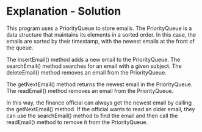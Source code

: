 # Explanation - Solution

This program uses a PriorityQueue to store emails. The PriorityQueue is a data structure that maintains its elements in a sorted order. In this case, the emails are sorted by their timestamp, with the newest emails at the front of the queue.

The insertEmail() method adds a new email to the PriorityQueue. The searchEmail() method searches for an email with a given subject. The deleteEmail() method removes an email from the PriorityQueue.

The getNextEmail() method returns the newest email in the PriorityQueue. The readEmail() method removes an email from the PriorityQueue.

In this way, the finance official can always get the newest email by calling the getNextEmail() method. If the official wants to read an older email, they can use the searchEmail() method to find the email and then call the readEmail() method to remove it from the PriorityQueue.